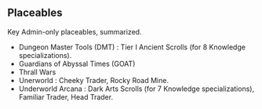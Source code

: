 

## Placeables

Key Admin-only placeables, summarized.

- Dungeon Master Tools (DMT) : Tier I Ancient Scrolls (for 8 Knowledge specializations).
- Guardians of Abyssal Times (GOAT)
- Thrall Wars
- Unerworld : Cheeky Trader, Rocky Road Mine.
- Underworld Arcana : Dark Arts Scrolls (for 7 Knowledge specializations), Familiar Trader, Head Trader.
